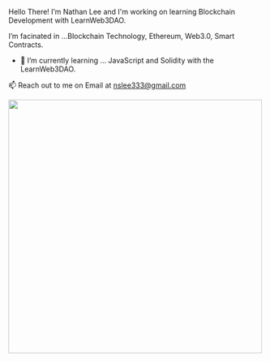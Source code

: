 Hello There!
  I’m Nathan Lee and I'm working on learning Blockchain Development with LearnWeb3DAO.

  I’m facinated in ...Blockchain Technology, Ethereum, Web3.0, Smart Contracts. 
- 🌱 I’m currently learning ... JavaScript and Solidity with the LearnWeb3DAO.


📫 Reach out to me on Email at nslee333@gmail.com




<div class="image">
  <img src="https://user-images.githubusercontent.com/83928534/158027313-35a09cf7-3193-40bb-951f-7da0ca18ba9f.jpg" height="500" width="auto" >
</div>
<!-- ![PFP](https://user-images.githubusercontent.com/83928534/158027313-35a09cf7-3193-40bb-951f-7da0ca18ba9f.jpg) -->
